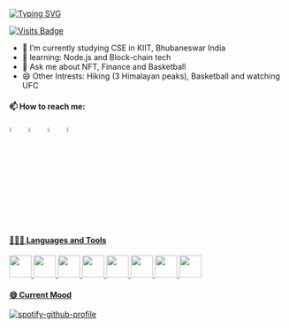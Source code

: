  [![Typing SVG](https://readme-typing-svg.herokuapp.com/?lines=Hi+Im+Yashaswa+Varshney;From+India)](https://git.io/typing-svg)
 
 [![Visits Badge](https://badges.pufler.dev/visits/bbmusa/bbmusa)](https://badges.pufler.dev/visits/bbmusa/bbmusa)

  - 🔭 I’m currently studying CSE in KIIT, Bhubaneswar India 
  - 🌱 learning: Node.js and Block-chain tech
  - 💬 Ask me about NFT, Finance and Basketball
  - 😄 Other Intrests: Hiking (3 Himalayan peaks), Basketball and watching UFC
  
  #### 📫 How to reach me:
  
  [<img src="https://encrypted-tbn0.gstatic.com/images?q=tbn:ANd9GcRradUpW3_y-gZQgRQTPT5mh9UKtGW5vjmrAQ&usqp=CAU" width="4.5%"/>](https://www.linkedin.com/in/yashaswa-varshney/)  &nbsp; [<img src="https://img.icons8.com/dusk/64/000000/discord-logo.png" width="4.5%"/>](https://discordapp.com/users/sardarKhan#5425/)  &nbsp; [<img src="https://img.icons8.com/plasticine/100/000000/twitter--v2.png" width="4.5%"/>](https://twitter.com/yashthevar) &nbsp; <a href="mailto:yswa.var@gmail.com"> <img src="https://img.icons8.com/doodle/48/000000/apple-mail.png" width="4.5%"/>
  
  #### 👨🏻‍💻 Languages and Tools <br />
  <code><img height="40" src="https://img.icons8.com/color/48/000000/python--v2.png"></code>
  <code><img height="40" src="https://img.icons8.com/external-tal-revivo-duo-tal-revivo/100/000000/external-software-application-programming-with-brackets-and-slash-logotype-programing-duo-tal-revivo.png"></code>
  <code><img height="40" src="https://img.icons8.com/color-glass/96/000000/css.png"></code>
  <code><img height="40" src="https://img.icons8.com/color/48/000000/javascript--v2.png"></code>
  <code><img height="40" src="https://img.icons8.com/color/48/000000/blender-3d.png"></code>
  <code><img height="40" src="https://img.icons8.com/color/48/000000/npm.png"></code>
  <code><img height="40" src="https://img.icons8.com/external-soft-fill-juicy-fish/60/000000/external-crypto-servers-and-networks-soft-fill-soft-fill-juicy-fish.png"></code>
  <code><img height="40" src="https://img.icons8.com/color/48/000000/linux--v1.png"></code>
  
  #### 😄 Current Mood
  
  [![spotify-github-profile](https://spotify-github-profile.vercel.app/api/view?uid=1d2kuz77ssy6ij9lfs1qtkp8g&cover_image=true&theme=compact)](https://github.com/kittinan/spotify-github-profile)
  </code>
  
